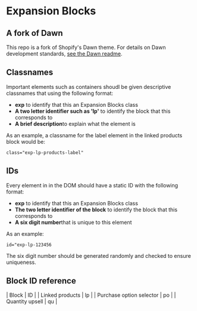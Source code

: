 # Expansion Blocks

## A fork of Dawn
This repo is a fork of Shopify's Dawn theme. For details on Dawn development standards, [see the Dawn readme](https://github.com/Shopify/dawn).

## Classnames
Important elements such as containers shoudl be given descriptive classnames that using the following format:
* **exp** to identify that this an Expansion Blocks class
* **A two letter identifier such as 'lp'** to identify the block that this corresponds to
* **A brief description**to explain what the element is

As an example, a classname for the label element in the linked products block would be:
```
class="exp-lp-products-label"
```

## IDs
Every element in in the DOM should have a static ID with the following format:
* **exp** to identify that this an Expansion Blocks class
* **The two letter identifier of the block** to identify the block that this corresponds to
* **A six digit number**that is unique to this element

As an example:
```
id="exp-lp-123456
```
The six digit number should be generated randomly and checked to ensure uniqueness.

## Block ID reference
| Block | ID |
| Linked products | lp |
| Purchase option selector | po |
| Quantity upsell | qu |